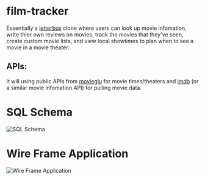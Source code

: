# film-tracker
Essentially a [letterbox](letterboxd.com/) clone where users can look up movie infomation, write thier own reviews on movies, track the movies that they've seen, create custom movie lists, and view local showtimes to plan when to see a movie in a movie theater.

## APIs:
It will using public APIs from [movieglu](https://developer.movieglu.com/) for movie times/theaters and [imdb](https://imdb-api.com/) (or a similar movie infomation API) for pulling movie data.

# SQL Schema
![SQL Schema](https://user-images.githubusercontent.com/68788218/231878263-311386cb-db87-49e3-88a8-58e86bb8a500.png)


# Wire Frame Application
![Wire Frame Application](https://user-images.githubusercontent.com/68788218/231878357-286c38d8-aac9-4315-ac49-06396bbf522b.png)

